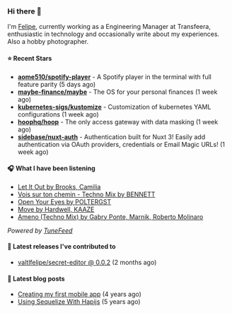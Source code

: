 ### Hi there 👋

I'm [Felipe](https://felipevm.com), currently working as a Engineering Manager at Transfeera, enthusiastic in technology and occasionally write about my experiences. Also a hobby photographer.

#### ⭐ Recent Stars
- **[aome510/spotify-player](https://github.com/aome510/spotify-player)** - A Spotify player in the terminal with full feature parity (5 days ago)
- **[maybe-finance/maybe](https://github.com/maybe-finance/maybe)** - The OS for your personal finances (1 week ago)
- **[kubernetes-sigs/kustomize](https://github.com/kubernetes-sigs/kustomize)** - Customization of kubernetes YAML configurations (1 week ago)
- **[hoophq/hoop](https://github.com/hoophq/hoop)** - The only access gateway with data masking (1 week ago)
- **[sidebase/nuxt-auth](https://github.com/sidebase/nuxt-auth)** - Authentication built for Nuxt 3! Easily add authentication via OAuth providers, credentials or Email Magic URLs! (1 week ago)

#### 🎧 What I have been listening
- [Let It Out by Brooks, Camilia](https://open.spotify.com/track/66MmXN5uJDfde13YSOXErn)
- [Vois sur ton chemin - Techno Mix by BENNETT](https://open.spotify.com/track/31nfdEooLEq7dn3UMcIeB5)
- [Open Your Eyes by POLTERGST](https://open.spotify.com/track/3adEmuBPBZR04wFiIE9qHL)
- [Move by Hardwell, KAAZE](https://open.spotify.com/track/1zR99sAbPNjVnO7v9Q5IiP)
- [Ameno (Techno Mix) by Gabry Ponte, Marnik, Roberto Molinaro](https://open.spotify.com/track/4gTFHQpidAuSjo5voOV5cG)

_Powered by [TuneFeed](https://tunefeed.app?ref=valtlfelipe-gh-profile)_ 

#### 🚀 Latest releases I've contributed to


- [valtlfelipe/secret-editor @ 0.0.2](https://github.com/valtlfelipe/secret-editor/releases/tag/0.0.2) (2 months ago)

#### 📄 Latest blog posts
- [Creating my first mobile app](https://felipevm.com/posts/creating-my-first-mobile-app/) (4 years ago)
- [Using Sequelize With Hapijs](https://felipevm.com/posts/using-sequelize-with-hapijs/) (5 years ago)
